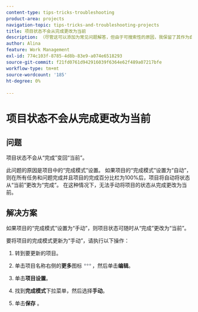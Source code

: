 ```yaml
---
content-type: tips-tricks-troubleshooting
product-area: projects
navigation-topic: tips-tricks-and-troubleshooting-projects
title: 项目状态不会从完成更改为当前
description: （尽管这可以添加为常见问题解答，但由于可搜索性的原因，我保留了其作为自己的文章）
author: Alina
feature: Work Management
exl-id: 774c103f-8785-4d8b-83e9-a074e6518293
source-git-commit: f21fd0761d942916039f6364e62f489a07217bfe
workflow-type: tm+mt
source-wordcount: '185'
ht-degree: 0%

---
```


# 项目状态不会从完成更改为当前

<!--
<p data-mc-conditions="QuicksilverOrClassic.Draft mode">(Although this can be added as an FAQ, I have left this as its own article for search-ability reasons)</p>
-->

## 问题

项目状态不会从“完成”变回“当前”。

此问题的原因是项目中的“完成模式”设置。 如果项目的“完成模式”设置为“自动”，则在所有任务和问题完成并且项目的完成百分比栏为100%后，项目将自动将状态从“当前”更改为“完成”。 在这种情况下，无法手动将项目的状态从完成更改为当前。

## 解决方案

如果项目的“完成模式”设置为“手动”，则项目状态可随时从“完成”更改为“当前”。

要将项目的完成模式更新为“手动”，请执行以下操作：

1. 转到要更新的项目。
1. 单击项目名称右侧的&#x200B;**更多**&#x200B;图标![更多图标](assets/more-icon.png)，然后单击&#x200B;**编辑**。
1. 单击&#x200B;**项目**&#x200B;**设置**。

1. 找到&#x200B;**完成模式**&#x200B;下拉菜单，然后选择&#x200B;**手动**。

1. 单击&#x200B;**保存** 。
